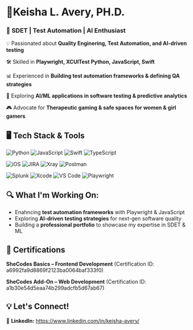 # 🍄Keisha L. Avery, PH.D. 

### 🚀 **SDET | Test Automation | AI Enthusiast**

💡 Passionated about **Quality Enginering, Test Automation, and AI-driven testing**

🛠️ Skilled in **Playwright, XCUITest Python, JavaScript, Swift**

📊 Experienced in **Building test automation frameworks & defining QA strategies**

🤖 Exploring **AI/ML applications in software testing & predictive analytics**

🎮 Advocate for **Therapeutic gaming & safe spaces for women & girl gamers**

## 🖥️ Tech Stack & Tools
![Python](https://img.shields.io/badge/Python-3776AB?style=for-the-badge&logo=python&logoColor=white)
![JavaScript](https://img.shields.io/badge/JavaScript-F7DF1E?style=for-the-badge&logo=javascript&logoColor=black)
![Swift](https://img.shields.io/badge/Swift-FA7343?style=for-the-badge&logo=swift&logoColor=white)
![TypeScript](https://img.shields.io/badge/TypeScript-3178C6?style=for-the-badge&logo=typescript&logoColor=white)

![iOS](https://img.shields.io/badge/iOS-000000?style=for-the-badge&logo=ios&logoColor=white)
![JIRA](https://img.shields.io/badge/JIRA-0052CC?style=for-the-badge&logo=jira&logoColor=white)
![Xray](https://img.shields.io/badge/Xray-68B601?style=for-the-badge&logo=jira&logoColor=white)
![Postman](https://img.shields.io/badge/Postman-FF6C37?style=for-the-badge&logo=postman&logoColor=white)

![Splunk](https://img.shields.io/badge/Splunk-000000?style=for-the-badge&logo=splunk&logoColor=white)
![Xcode](https://img.shields.io/badge/Xcode-1575F9?style=for-the-badge&logo=xcode&logoColor=white)
![VS Code](https://img.shields.io/badge/VS%20Code-007ACC?style=for-the-badge&logo=visual-studio-code&logoColor=white)
![Playwright](https://img.shields.io/badge/Playwright-2EAD33?style=for-the-badge&logo=playwright&logoColor=white)

## 🔍 What I'm Working On:
- Enahncing **test automation frameworks** with Playwright & JavaScript
- Exploring **AI-driven testing strategies** for next-gen software quality
- Building a **professional portfolio** to showcase my expertise in SDET & ML

## 📃 Certifications
**SheCodes Basics – Frontend Development** (Certification ID: a6992fa9d8869f2123ba0064baf333f0)

**SheCodes Add-On – Web Development** (Certification ID: a1b30e54d5eaa74b299adcfb5d67ab67)

## 💡 Let's Connect!
📌 **LinkedIn:** https://www.linkedin.com/in/keisha-avery/


